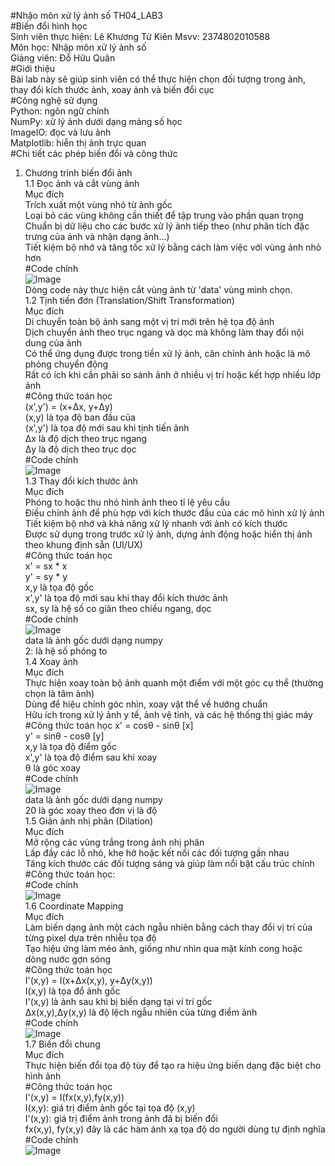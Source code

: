#Nhậo môn xử lý ảnh số TH04_LAB3 <br>
#Biến đổi hình học <br>
Sinh viên thực hiện: Lê Khương Tử Kiên Msvv: 2374802010588 <br>
Môn học: Nhập môn xử lý ảnh số <br>
Giảng viên: Đỗ Hữu Quân <br>
#Giới thiệu <br>
Bài lab này sẽ giúp sinh viên có thể thực hiện chọn đối tượng trong ảnh, thay đổi kích thước ảnh, xoay ảnh và biến đổi cục <br>
#Công nghệ sử dụng <br>
Python: ngôn ngữ chính <br>
NumPy: xử lý ảnh dưới dạng mảng số học <br>
ImageIO: đọc và lưu ảnh <br>
Matplotlib: hiển thị ảnh trực quan <br>
#Chi tiết các phép biến đổi và công thức <br>
1. Chương trình biến đổi ảnh <br>
1.1 Đọc ảnh và cắt vùng ảnh <br>
Mục đích <br>
Trích xuất một vùng nhỏ từ ảnh gốc <br>
Loại bỏ các vùng không cần thiết để tập trung vào phần quan trọng <br>
Chuẩn bị dữ liệu cho các bước xử lý ảnh tiếp theo (như phân tích đặc trưng của ảnh và nhận dạng ảnh...) <br>
Tiết kiệm bộ nhớ và tăng tốc xử lý bằng cách làm việc với vùng ảnh nhỏ hơn <br>
#Code chính <br>
![Image](https://github.com/user-attachments/assets/9feeaa5b-418e-4c1d-a553-9a6d8aa03436) <br>
Dòng code này thực hiện cắt vùng ảnh từ 'data' vùng mình chọn. <br>
1.2 Tịnh tiến đơn (Translation/Shift Transformation) <br>
Mục đích <br>
Di chuyển toàn bộ ảnh sang một vị trí mới trên hệ tọa độ ảnh <br>
Dịch chuyển ảnh theo trục ngang và dọc mà không làm thay đổi nội dung của ảnh <br>
Có thể ứng dụng được trong tiền xử lý ảnh, căn chỉnh ảnh hoặc là mô phỏng chuyển động <br>
Rất có ích khi cần phải so sánh ảnh ở nhiều vị trí hoặc kết hợp nhiều lớp ảnh <br>
#Công thức toán học <br>
                                      (x',y') = (x+Δx, y+Δy) <br>
(x,y) là tọa độ ban đầu của <br>
(x',y') là tọa độ mới sau khi tịnh tiến ảnh <br>
Δx là độ dịch theo trục ngang <br>
Δy là độ dịch theo trục dọc <br>
#Code chính <br>
![Image](https://github.com/user-attachments/assets/fb0bf531-6b15-42dd-bef7-885e80f13c67) <br>
1.3 Thay đổi kích thước ảnh <br>
Mục đích <br>
Phóng to hoặc thu nhỏ hình ảnh theo tỉ lệ yêu cầu <br>
Điều chỉnh ảnh để phù hợp với kích thước đầu của các mô hình xử lý ảnh <br>
Tiết kiệm bộ nhớ và khả năng xử lý nhanh với ảnh có kích thước <br>
Được sử dụng trong trước xử lý ảnh, dựng ảnh động hoặc hiển thị ảnh theo khung định sẵn (UI/UX) <br>
#Công thức toán học <br>
                               x' = sx * x <br>
                               y' = sy * y <br>
   x,y là tọa độ gốc <br>
   x',y' là tọa độ mới sau khi thay đổi kích thước ảnh <br>
   sx, sy là hệ số co giãn theo chiều ngang, dọc <br>
#Code chính <br>
![Image](https://github.com/user-attachments/assets/02e3e04e-6a47-4505-8d43-fa85df36e213) <br>
data là ảnh gốc dưới dạng numpy <br>
2: là hệ số phóng to <br>
1.4 Xoay ảnh <br>
Mục đích <br>
Thực hiện xoay toàn bộ ảnh quanh một điểm với một góc cụ thể (thường chọn là tâm ảnh) <br>
Dùng để hiệu chỉnh góc nhìn, xoay vật thể về hướng chuẩn <br>
Hữu ích trong xử lý ảnh y tế, ảnh vệ tinh, và các hệ thống thị giác máy <br>
#Công thức toán học
                          x' = cosθ - sinθ [x] <br>
                          y' = sinθ - cosθ [y] <br>
  x,y là tọa độ điểm gốc <br>
  x',y' là tọa độ điểm sau khi xoay <br>
  θ là góc xoay <br>
#Code chính <br>
![Image](https://github.com/user-attachments/assets/2eed4092-3ce9-4d7e-a239-3dbf79bd90b0) <br>
data là ảnh gốc dưới dạng numpy <br>
20 là góc xoay theo đơn vị là độ <br>
1.5 Giãn ảnh nhị phân (Dilation) <br>
Mục đích <br> 
Mở rộng các vùng trắng trong ảnh nhị phân <br>
Lấp đầy các lỗ nhỏ, khe hở hoặc kết nối các đối tượng gần nhau <br>
Tăng kích thước các đối tượng sáng và giúp làm nổi bật cấu trúc chính <br>
#Công thức toán học: <br>
#Code chính <br>
![Image](https://github.com/user-attachments/assets/458e9da7-bc6e-43e4-b891-5b18d9c61446) <br>
1.6 Coordinate Mapping <br>
Mục đích <br>
Làm biến dạng ảnh một cách ngẫu nhiên bằng cách thay đổi vị trí của từng pixel dựa trên nhiễu tọa độ <br>
Tạo hiệu ứng làm méo ảnh, giống như nhìn qua mặt kính cong hoặc dòng nước gợn sóng <br>
#Công thức toán học <br>
                              I'(x,y) = I(x+Δx(x,y), y+Δy(x,y)) <br>
   I(x,y) là tọa đổ ảnh gốc <br> 
   I'(x,y) là ảnh sau khi bị biến dạng tại ví trí gốc <br>
   Δx(x,y),Δy(x,y) là độ lệch ngẫu nhiên của từng điểm ảnh <br>
#Code chính <br>
![Image](https://github.com/user-attachments/assets/37ee5594-f70c-49bd-a087-13a85ea3cd26) <br>
1.7 Biến đổi chung <br>
Mục đích <br>
Thực hiện biến đổi tọa độ tùy để tạo ra hiệu ứng biến dạng đặc biệt cho hình ảnh <br>
#Công thức toán học <br>
                                I'(x,y) = I(fx(x,y),fy(x,y)) <br>
  I(x,y): giá trị điểm ảnh gốc tại tọa độ (x,y) <br>
  I'(x,y): giá trị điểm ảnh trong ảnh đã bị biến đổi <br>
  fx(x,y), fy(x,y) đây là các hàm ánh xạ tọa độ do người dùng tự định nghĩa <br>
#Code chính <br>
![Image](https://github.com/user-attachments/assets/6de4e8d5-526b-4698-89de-8f486c4a3943) <br>
